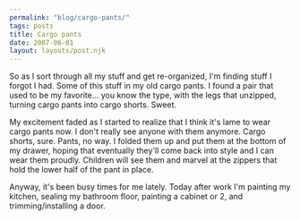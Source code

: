 ```yaml
---
permalink: "blog/cargo-pants/"
tags: posts
title: Cargo pants
date: 2007-06-01
layout: layouts/post.njk
---
```


So as I sort through all my stuff and get re-organized, I'm finding stuff I forgot I had. Some of this stuff in my old cargo pants. I found a pair that used to be my favorite... you know the type, with the legs that unzipped, turning cargo pants into cargo shorts. Sweet. 

My excitement faded as I started to realize that I think it's lame to wear cargo pants now. I don't really see anyone with them anymore. Cargo shorts, sure. Pants, no way. I folded them up and put them at the bottom of my drawer, hoping that eventually they'll come back into style and I can wear them proudly. Children will see them and marvel at the zippers that hold the lower half of the pant in place. 

Anyway, it's been busy times for me lately. Today after work I'm painting my kitchen, sealing my bathroom floor, painting a cabinet or 2, and trimming/installing a door.